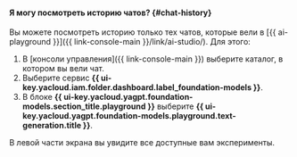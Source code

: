 #### Я могу посмотреть историю чатов? {#chat-history}

Вы можете посмотреть историю только тех чатов, которые вели в [{{ ai-playground }}]({{ link-console-main }}/link/ai-studio/). Для этого:

1. В [консоли управления]({{ link-console-main }}) выберите каталог, в котором вы вели чат.
1. Выберите сервис **{{ ui-key.yacloud.iam.folder.dashboard.label_foundation-models }}**.
1. В блоке **{{ ui-key.yacloud.yagpt.foundation-models.section_title.playground }}** выберите **{{ ui-key.yacloud.yagpt.foundation-models.playground.text-generation.title }}**.

В левой части экрана вы увидите все доступные вам эксперименты.